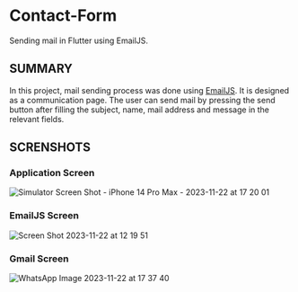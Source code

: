 # Contact-Form
Sending mail in Flutter using EmailJS.

## SUMMARY
In this project, mail sending process was done using [EmailJS](https://www.emailjs.com). 
It is designed as a communication page. The user can send mail by pressing the send button after filling the subject, name, mail address and message in the relevant fields.

## SCRENSHOTS

### Application Screen 

![Simulator Screen Shot - iPhone 14 Pro Max - 2023-11-22 at 17 20 01](https://github.com/bahtinursinik/Contact-Form/assets/56718602/00a0d5a6-021b-4091-90c3-331eff5c6919)

### EmailJS Screen

![Screen Shot 2023-11-22 at 12 19 51](https://github.com/bahtinursinik/Contact-Form/assets/56718602/f52784ed-48c1-4fda-89ad-e9a472bd9122)

### Gmail Screen

![WhatsApp Image 2023-11-22 at 17 37 40](https://github.com/bahtinursinik/Contact-Form/assets/56718602/18c0b263-0973-4f9c-a7d0-16aa7535c518)
